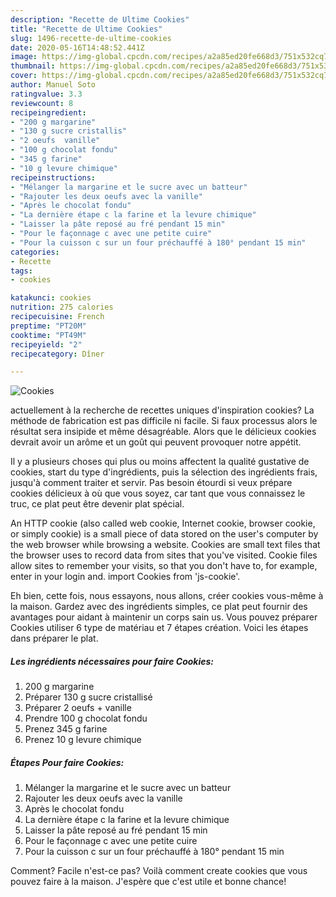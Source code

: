 ```yaml
---
description: "Recette de Ultime Cookies"
title: "Recette de Ultime Cookies"
slug: 1496-recette-de-ultime-cookies
date: 2020-05-16T14:48:52.441Z
image: https://img-global.cpcdn.com/recipes/a2a85ed20fe668d3/751x532cq70/cookies-photo-principale-de-la-recette.jpg
thumbnail: https://img-global.cpcdn.com/recipes/a2a85ed20fe668d3/751x532cq70/cookies-photo-principale-de-la-recette.jpg
cover: https://img-global.cpcdn.com/recipes/a2a85ed20fe668d3/751x532cq70/cookies-photo-principale-de-la-recette.jpg
author: Manuel Soto
ratingvalue: 3.3
reviewcount: 8
recipeingredient:
- "200 g margarine"
- "130 g sucre cristallis"
- "2 oeufs  vanille"
- "100 g chocolat fondu"
- "345 g farine"
- "10 g levure chimique"
recipeinstructions:
- "Mélanger la margarine et le sucre avec un batteur"
- "Rajouter les deux oeufs avec la vanille"
- "Après le chocolat fondu"
- "La dernière étape c la farine et la levure chimique"
- "Laisser la pâte reposé au fré pendant 15 min"
- "Pour le façonnage c avec une petite cuire"
- "Pour la cuisson c sur un four préchauffé à 180° pendant 15 min"
categories:
- Recette
tags:
- cookies

katakunci: cookies 
nutrition: 275 calories
recipecuisine: French
preptime: "PT20M"
cooktime: "PT49M"
recipeyield: "2"
recipecategory: Dîner

---
```



![Cookies](https://img-global.cpcdn.com/recipes/a2a85ed20fe668d3/751x532cq70/cookies-photo-principale-de-la-recette.jpg)

actuellement à la recherche de recettes uniques d'inspiration cookies? La méthode de fabrication est pas difficile ni facile. Si faux processus alors le résultat sera insipide et même désagréable. Alors que le délicieux cookies devrait avoir un arôme et un goût qui peuvent provoquer notre appétit.

Il y a plusieurs choses qui plus ou moins affectent la qualité gustative de cookies, start du type d'ingrédients, puis la sélection des ingrédients frais, jusqu'à comment traiter et servir. Pas besoin étourdi si veux prépare cookies délicieux à où que vous soyez, car tant que vous connaissez le truc, ce plat peut être devenir plat spécial.

An HTTP cookie (also called web cookie, Internet cookie, browser cookie, or simply cookie) is a small piece of data stored on the user&#39;s computer by the web browser while browsing a website. Cookies are small text files that the browser uses to record data from sites that you&#39;ve visited. Cookie files allow sites to remember your visits, so that you don&#39;t have to, for example, enter in your login and. import Cookies from &#39;js-cookie&#39;.


Eh bien, cette fois, nous essayons, nous allons, créer cookies vous-même à la maison. Gardez avec des ingrédients simples, ce plat peut fournir des avantages pour aidant à maintenir un corps sain us. Vous pouvez préparer Cookies utiliser 6 type de matériau et 7 étapes création. Voici les étapes dans préparer le plat.

<!--inarticleads1-->

##### Les ingrédients nécessaires pour faire Cookies:

1.  200 g margarine
1. Préparer 130 g sucre cristallisé
1. Préparer 2 oeufs + vanille
1. Prendre 100 g chocolat fondu
1. Prenez 345 g farine
1. Prenez 10 g levure chimique




<!--inarticleads2-->

##### Étapes Pour faire Cookies:

1. Mélanger la margarine et le sucre avec un batteur
1. Rajouter les deux oeufs avec la vanille
1. Après le chocolat fondu
1. La dernière étape c la farine et la levure chimique
1. Laisser la pâte reposé au fré pendant 15 min
1. Pour le façonnage c avec une petite cuire
1. Pour la cuisson c sur un four préchauffé à 180° pendant 15 min





Comment? Facile n'est-ce pas? Voilà comment create cookies que vous pouvez faire à la maison. J'espère que c'est utile et bonne chance!
